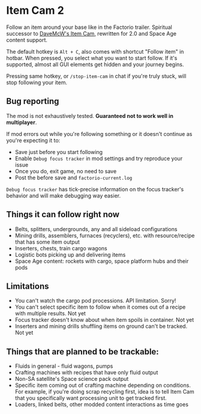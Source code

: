# Item Cam 2
Follow an item around your base like in the Factorio trailer. Spiritual successor to [DaveMcW's Item Cam](https://mods.factorio.com/mod/itemcam), rewritten for 2.0 and Space Age content support.

The default hotkey is `Alt + C`, also comes with shortcut "Follow item" in hotbar. When pressed, you select what you want to start follow. If it's supported, almost all GUI elements get hidden and your journey begins.

Pressing same hotkey, or `/stop-item-cam` in chat if you're truly stuck, will stop following your item.

## Bug reporting
The mod is not exhaustively tested. **Guaranteed not to work well in multiplayer**.

If mod errors out while you're following something or it doesn't continue as you're expecting it to:
- Save just before you start following
- Enable `Debug focus tracker` in mod settings and try reproduce your issue
- Once you do, exit game, no need to save
- Post the before save and `factorio-current.log`

`Debug focus tracker` has tick-precise information on the focus tracker's behavior and will make debugging way easier.

## Things it can follow right now
- Belts, splitters, undergrounds, any and all sideload configurations
- Mining drills, assemblers, furnaces (recyclers), etc. with resource/recipe that has some item output
- Inserters, chests, train cargo wagons
- Logistic bots picking up and delivering items
- Space Age content: rockets with cargo, space platform hubs and their pods

## Limitations
- You can't watch the cargo pod processions. API limitation. Sorry!
- You can't select specific item to follow when it comes out of a recipe with multiple results. Not yet
- Focus tracker doesn't know about when item spoils in container. Not yet
- Inserters and mining drills shuffling items on ground can't be tracked. Not yet

## Things that are planned to be trackable:
- Fluids in general - fluid wagons, pumps
- Crafting machines with recipes that have only fluid output
- Non-SA satellite's Space science pack output
- Specific item coming out of crafting machine depending on conditions. For example, if you're doing scrap recycling first, idea is to tell Item Cam that you specifically want processing unit to get tracked first.
- Loaders, linked belts, other modded content interactions as time goes

